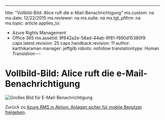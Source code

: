 ---
title: "Vollbild-Bild: Alice ruft die e-Mail-Benachrichtigung"
ms.custom: na
ms.date: 12/22/2015
ms.reviewer: na
ms.suite: na
ms.tgt_pltfrm: na
ms.topic: article
applies_to: 
  - Azure Rights Management
  - Office 365
ms.assetid: 9f642a2e-58ad-44ab-9f81-f890d15380f9
caps.latest.revision: 25
caps.handback.revision: 11
author: karthikaraman
manager: jeffgilb
robots: nofollow
translationtype: Human Translation---
# Vollbild-Bild: Alice ruft die e-Mail-Benachrichtigung
![Großes Bild für E-Mail-Benachrichtigung](../../ems/AADRightsMgmt/media/AzRMS_StoryboardEmaill4.PNG "AzRMS_StoryboardEmaill4")

Zurück zu [Azure RMS in Aktion: Anlagen sicher für mobile Benutzer freigeben](http://technet.microsoft.com/library/jj585026.aspx#BKMK_Example_SharingApp).

